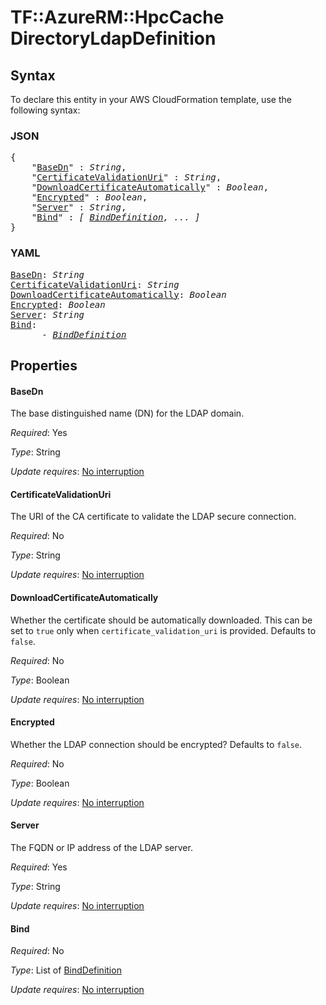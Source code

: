 # TF::AzureRM::HpcCache DirectoryLdapDefinition

## Syntax

To declare this entity in your AWS CloudFormation template, use the following syntax:

### JSON

<pre>
{
    "<a href="#basedn" title="BaseDn">BaseDn</a>" : <i>String</i>,
    "<a href="#certificatevalidationuri" title="CertificateValidationUri">CertificateValidationUri</a>" : <i>String</i>,
    "<a href="#downloadcertificateautomatically" title="DownloadCertificateAutomatically">DownloadCertificateAutomatically</a>" : <i>Boolean</i>,
    "<a href="#encrypted" title="Encrypted">Encrypted</a>" : <i>Boolean</i>,
    "<a href="#server" title="Server">Server</a>" : <i>String</i>,
    "<a href="#bind" title="Bind">Bind</a>" : <i>[ <a href="binddefinition.md">BindDefinition</a>, ... ]</i>
}
</pre>

### YAML

<pre>
<a href="#basedn" title="BaseDn">BaseDn</a>: <i>String</i>
<a href="#certificatevalidationuri" title="CertificateValidationUri">CertificateValidationUri</a>: <i>String</i>
<a href="#downloadcertificateautomatically" title="DownloadCertificateAutomatically">DownloadCertificateAutomatically</a>: <i>Boolean</i>
<a href="#encrypted" title="Encrypted">Encrypted</a>: <i>Boolean</i>
<a href="#server" title="Server">Server</a>: <i>String</i>
<a href="#bind" title="Bind">Bind</a>: <i>
      - <a href="binddefinition.md">BindDefinition</a></i>
</pre>

## Properties

#### BaseDn

The base distinguished name (DN) for the LDAP domain.

_Required_: Yes

_Type_: String

_Update requires_: [No interruption](https://docs.aws.amazon.com/AWSCloudFormation/latest/UserGuide/using-cfn-updating-stacks-update-behaviors.html#update-no-interrupt)

#### CertificateValidationUri

The URI of the CA certificate to validate the LDAP secure connection.

_Required_: No

_Type_: String

_Update requires_: [No interruption](https://docs.aws.amazon.com/AWSCloudFormation/latest/UserGuide/using-cfn-updating-stacks-update-behaviors.html#update-no-interrupt)

#### DownloadCertificateAutomatically

Whether the certificate should be automatically downloaded. This can be set to `true` only when `certificate_validation_uri` is provided. Defaults to `false`.

_Required_: No

_Type_: Boolean

_Update requires_: [No interruption](https://docs.aws.amazon.com/AWSCloudFormation/latest/UserGuide/using-cfn-updating-stacks-update-behaviors.html#update-no-interrupt)

#### Encrypted

Whether the LDAP connection should be encrypted? Defaults to `false`.

_Required_: No

_Type_: Boolean

_Update requires_: [No interruption](https://docs.aws.amazon.com/AWSCloudFormation/latest/UserGuide/using-cfn-updating-stacks-update-behaviors.html#update-no-interrupt)

#### Server

The FQDN or IP address of the LDAP server.

_Required_: Yes

_Type_: String

_Update requires_: [No interruption](https://docs.aws.amazon.com/AWSCloudFormation/latest/UserGuide/using-cfn-updating-stacks-update-behaviors.html#update-no-interrupt)

#### Bind

_Required_: No

_Type_: List of <a href="binddefinition.md">BindDefinition</a>

_Update requires_: [No interruption](https://docs.aws.amazon.com/AWSCloudFormation/latest/UserGuide/using-cfn-updating-stacks-update-behaviors.html#update-no-interrupt)

